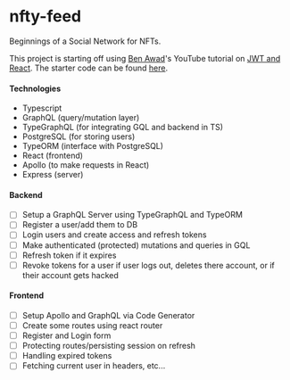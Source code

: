 # nfty-feed

Beginnings of a Social Network for NFTs.

This project is starting off using [Ben Awad](https://github.com/benawad)'s YouTube tutorial on [JWT and React](https://www.youtube.com/watch?v=25GS0MLT8JU&ab_channel=BenAwad). The starter code can be found [here](https://github.com/benawad/jwt-auth-example).

#### Technologies

- Typescript
- GraphQL (query/mutation layer)
- TypeGraphQL (for integrating GQL and backend in TS)
- PostgreSQL (for storing users)
- TypeORM (interface with PostgreSQL)
- React (frontend)
- Apollo (to make requests in React)
- Express (server)

#### Backend

- [ ] Setup a GraphQL Server using TypeGraphQL and TypeORM
- [ ] Register a user/add them to DB
- [ ] Login users and create access and refresh tokens
- [ ] Make authenticated (protected) mutations and queries in GQL
- [ ] Refresh token if it expires
- [ ] Revoke tokens for a user if user logs out, deletes there account, or if their account gets hacked

#### Frontend

- [ ] Setup Apollo and GraphQL via Code Generator
- [ ] Create some routes using react router
- [ ] Register and Login form
- [ ] Protecting routes/persisting session on refresh
- [ ] Handling expired tokens
- [ ] Fetching current user in headers, etc...
